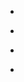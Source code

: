 
- [](/2010/09/25491126339/)

- [](/2010/09/25490577212/)

- [](/2010/09/25347061784/)

- [](/2010/09/25124780284/)
